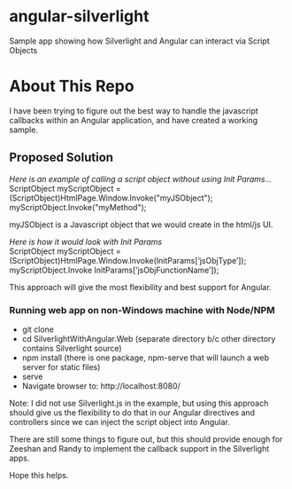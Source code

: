# angular-silverlight
Sample app showing how Silverlight and Angular can interact via Script Objects

About This Repo
=================
I have been trying to figure out the best way to handle the javascript callbacks within an Angular application, and have created a working sample.  

Proposed Solution
-----------
*Here is an example of calling a script object without using Init Params…*  
ScriptObject myScriptObject = (ScriptObject)HtmlPage.Window.Invoke("myJSObject");  
myScriptObject.Invoke("myMethod");  
 
myJSObject is a Javascript object that we would create in the html/js UI.
 
*Here is how it would look with Init Params*  
ScriptObject myScriptObject = (ScriptObject)HtmlPage.Window.Invoke(InitParams[‘jsObjType’]);  
myScriptObject.Invoke InitParams[‘jsObjFunctionName’]);  
 
This approach will give the most flexibility and best support for Angular.

### Running web app on non-Windows machine with Node/NPM
* git clone
* cd SilverlightWithAngular.Web  (separate directory b/c other directory contains Silverlight source)
* npm install   (there is one package, npm-serve that will launch a web server for static files)
* serve
* Navigate browser to: http://localhost:8080/  

Note: I did not use Silverlight.js in the example, but using this approach should give us the flexibility to do that in our Angular directives and controllers since we can inject the script object into Angular.
 
There are still some things to figure out, but this should provide enough for Zeeshan and Randy to implement the callback support in the Silverlight apps.
 
Hope this helps.
